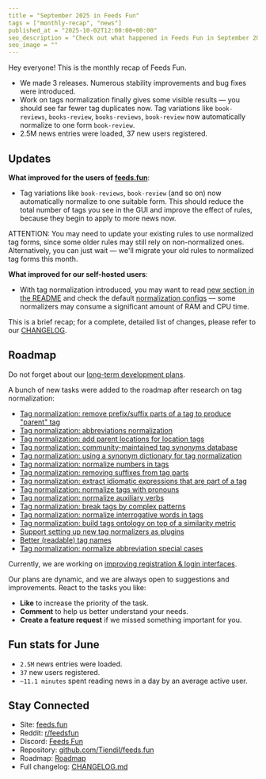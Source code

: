 ```yaml
---
title = "September 2025 in Feeds Fun"
tags = ["monthly-recap", "news"]
published_at = "2025-10-02T12:00:00+00:00"
seo_description = "Check out what happened in Feeds Fun in September 2025."
seo_image = ""
---
```


Hey everyone! This is the monthly recap of Feeds Fun.

- We made 3 releases. Numerous stability improvements and bug fixes were introduced.
- Work on tags normalization finally gives some visible results — you should see far fewer tag duplicates now. Tag variations like `book-reviews`, `books-review`, `books-reviews`, `book-review` now automatically normalize to one form `book-review`.
- 2.5M news entries were loaded, 37 new users registered.

<!-- more -->

## Updates

**What improved for the users of [feeds.fun](https://feeds.fun)**:

- Tag variations like `book-reviews`, `book-review` (and so on) now automatically normalize to one suitable form. This should reduce the total number of tags you see in the GUI and improve the effect of rules, because they begin to apply to more news now.

ATTENTION: You may need to update your existing rules to use normalized tag forms, since some older rules may still rely on non-normalized ones. Alternatively, you can just wait — we'll migrate your old rules to normalized tag forms this month.

**What improved for our self-hosted users**:

- With tag normalization introduced, you may want to read [new section in the README](https://github.com/Tiendil/feeds.fun/tree/main?tab=readme-ov-file#configure-tag-normalizers) and check the default [normalization configs](https://github.com/Tiendil/feeds.fun/blob/a2e96ecf21ad3e283b0d8f82deea8dd5806caeee/ffun/ffun/tags/fixtures/tag_normalizers.toml) — some normalizers may consume a significant amount of RAM and CPU time.

This is a brief recap; for a complete, detailed list of changes, please refer to our [CHANGELOG](https://github.com/Tiendil/feeds.fun/blob/main/CHANGELOG.md).

## Roadmap

Do not forget about our [long-term development plans](https://github.com/users/Tiendil/projects/1/views/1?pane=info).

A bunch of new tasks were added to the roadmap after research on tag normalization:

- [Tag normalization: remove prefix/suffix parts of a tag to produce "parent" tag](https://github.com/Tiendil/feeds.fun/issues/421)
- [Tag normalization: abbreviations normalization](https://github.com/Tiendil/feeds.fun/issues/422)
- [Tag normalization: add parent locations for location tags](https://github.com/Tiendil/feeds.fun/issues/423)
- [Tag normalization: community-maintained tag synonyms database](https://github.com/Tiendil/feeds.fun/issues/424)
- [Tag normalization: using a synonym dictionary for tag normalization](https://github.com/Tiendil/feeds.fun/issues/425)
- [Tag normalization: normalize numbers in tags](https://github.com/Tiendil/feeds.fun/issues/426)
- [Tag normalization: removing suffixes from tag parts](https://github.com/Tiendil/feeds.fun/issues/427)
- [Tag normalization: extract idiomatic expressions that are part of a tag](https://github.com/Tiendil/feeds.fun/issues/428)
- [Tag normalization: normalize tags with pronouns](https://github.com/Tiendil/feeds.fun/issues/429)
- [Tag normalization: normalize auxiliary verbs](https://github.com/Tiendil/feeds.fun/issues/430)
- [Tag normalization: break tags by complex patterns](https://github.com/Tiendil/feeds.fun/issues/431)
- [Tag normalization: normalize interrogative words in tags](https://github.com/Tiendil/feeds.fun/issues/432)
- [Tag normalization: build tags ontology on top of a similarity metric](https://github.com/Tiendil/feeds.fun/issues/433)
- [Support setting up new tag normalizers as plugins](https://github.com/Tiendil/feeds.fun/issues/434)
- [Better (readable) tag names](https://github.com/Tiendil/feeds.fun/issues/435)
- [Tag normalization: normalize abbreviation special cases](https://github.com/Tiendil/feeds.fun/issues/440)

Currently, we are working on [improving registration & login interfaces](https://github.com/Tiendil/feeds.fun/issues/365).

Our plans are dynamic, and we are always open to suggestions and improvements. React to the tasks you like:

- **Like** to increase the priority of the task.
- **Comment** to help us better understand your needs.
- **Create a feature request** if we missed something important for you.

## Fun stats for June

- `2.5M` news entries were loaded.
- `37` new users registered.
- `~11.1 minutes` spent reading news in a day by an average active user.

## Stay Connected

- Site: [feeds.fun](https://feeds.fun/)
- Reddit: [r/feedsfun](https://www.reddit.com/r/feedsfun/)
- Discord: [Feeds Fun](https://discord.com/invite/C5RVusHQXy)
- Repository: [github.com/Tiendil/feeds.fun](https://github.com/Tiendil/feeds.fun)
- Roadmap: [Roadmap](https://github.com/users/Tiendil/projects/1/views/1?pane=info)
- Full changelog: [CHANGELOG.md](https://github.com/Tiendil/feeds.fun/blob/main/CHANGELOG.md)
